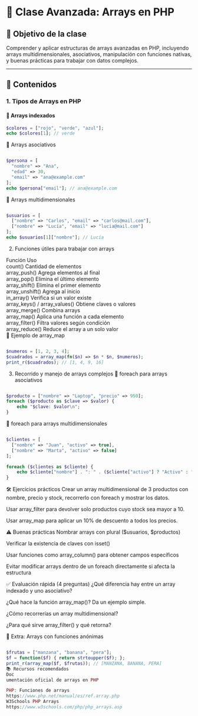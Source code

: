 ﻿# 🧠 Clase Avanzada: Arrays en PHP

## 🎯 Objetivo de la clase

Comprender y aplicar estructuras de arrays avanzadas en PHP, incluyendo arrays multidimensionales, asociativos, manipulación con funciones nativas, y buenas prácticas para trabajar con datos complejos.

---

## 📌 Contenidos

### 1. Tipos de Arrays en PHP

#### 🔹 Arrays indexados
```php
$colores = ["rojo", "verde", "azul"];
echo $colores[1]; // verde

```
🔹 Arrays asociativos

```php

$persona = [
  "nombre" => "Ana",
  "edad" => 30,
  "email" => "ana@example.com"
];
echo $persona["email"]; // ana@example.com

```
🔹 Arrays multidimensionales

```php

$usuarios = [
  ["nombre" => "Carlos", "email" => "carlos@mail.com"],
  ["nombre" => "Lucía", "email" => "lucia@mail.com"]
];
echo $usuarios[1]["nombre"]; // Lucía

```
2. Funciones útiles para trabajar con arrays

Función	Uso  
count()	Cantidad de elementos  
array_push()	Agrega elementos al final  
array_pop()	Elimina el último elemento  
array_shift()	Elimina el primer elemento  
array_unshift()	Agrega al inicio  
in_array()	Verifica si un valor existe  
array_keys() / array_values()	Obtiene claves o valores  
array_merge()	Combina arrays  
array_map()	Aplica una función a cada elemento  
array_filter()	Filtra valores según condición  
array_reduce()	Reduce el array a un solo valor  
🧪 Ejemplo de array_map  

```php

$numeros = [1, 2, 3, 4];
$cuadrados = array_map(fn($n) => $n * $n, $numeros);
print_r($cuadrados); // [1, 4, 9, 16]

```
3. Recorrido y manejo de arrays complejos
🔁 foreach para arrays asociativos

```php

$producto = ["nombre" => "Laptop", "precio" => 950];
foreach ($producto as $clave => $valor) {
    echo "$clave: $valor\n";
}
```

🔁 foreach para arrays multidimensionales

```php

$clientes = [
  ["nombre" => "Juan", "activo" => true],
  ["nombre" => "Marta", "activo" => false]
];

foreach ($clientes as $cliente) {
    echo $cliente["nombre"] . ": " . ($cliente["activo"] ? "Activo" : "Inactivo") . "\n";
}

```
🛠️ Ejercicios prácticos
Crear un array multidimensional de 3 productos con nombre, precio y stock, recorrerlo con foreach y mostrar los datos.

Usar array_filter para devolver solo productos cuyo stock sea mayor a 10.

Usar array_map para aplicar un 10% de descuento a todos los precios.

⚠️ Buenas prácticas
Nombrar arrays con plural ($usuarios, $productos)

Verificar la existencia de claves con isset()

Usar funciones como array_column() para obtener campos específicos

Evitar modificar arrays dentro de un foreach directamente si afecta la estructura

✅ Evaluación rápida (4 preguntas)
¿Qué diferencia hay entre un array indexado y uno asociativo?

¿Qué hace la función array_map()? Da un ejemplo simple.

¿Cómo recorrerías un array multidimensional?

¿Para qué sirve array_filter() y qué retorna?

🧩 Extra: Arrays con funciones anónimas

```php

$frutas = ["manzana", "banana", "pera"];
$f = function($f) { return strtoupper($f); };
print_r(array_map($f, $frutas)); // [MANZANA, BANANA, PERA]
📚 Recursos recomendados
Doc
umentación oficial de arrays en PHP

PHP: Funciones de arrays
https://www.php.net/manual/es/ref.array.php
W3Schools PHP Arrays
https://www.w3schools.com/php/php_arrays.asp
